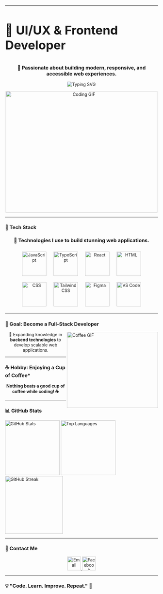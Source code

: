 

---
<h3 style="font-size: 40px; border-bottom: none;">🎨 UI/UX & Frontend Developer</h3>

<h3 align="center">🚀 Passionate about building <strong>modern, responsive, and accessible</strong> web experiences.</h3>


<div align="center">
  <img src="https://readme-typing-svg.demolab.com?font=Fira+Code&weight=600&size=32&duration=4000&pause=1000&color=36BCF7&center=true&width=700&lines=Coffee+Lover+%E2%98%95;Frontend+Enthusiast+%F0%9F%8C%90;Always+Learning+%F0%9F%92%AA" alt="Typing SVG" />
</div>

<p align="center">
  <img src="https://media1.giphy.com/media/ex5WFJM3hioHAIu5Vy/giphy.gif"  width="500" height="400" alt="Coding GIF" />
</p>

---
<h3 style="border-bottom: none">🚀 Tech Stack </h3>

<h3 align="center">🔹 Technologies I use to build stunning web applications.</h3>
<p align="center" style="margin: 10px;">
  <img src="https://cdn.jsdelivr.net/gh/devicons/devicon/icons/javascript/javascript-original.svg" height="80" alt="JavaScript" style="margin: 10px;" />
  <img src="https://cdn.jsdelivr.net/gh/devicons/devicon/icons/typescript/typescript-original.svg" height="80" alt="TypeScript" style="margin: 10px;" />
  <img src="https://cdn.jsdelivr.net/gh/devicons/devicon/icons/react/react-original.svg" height="80" alt="React" style="margin: 10px;" />
  <img src="https://cdn.jsdelivr.net/gh/devicons/devicon/icons/html5/html5-original.svg" height="80" alt="HTML" style="margin: 10px;" />
  <img src="https://cdn.jsdelivr.net/gh/devicons/devicon/icons/css3/css3-original.svg" height="80" alt="CSS" style="margin: 10px;" />
  <img src="https://www.svgrepo.com/show/374118/tailwind.svg" height="80" alt="Tailwind CSS" style="margin: 10px;" />
  <img src="https://cdn.jsdelivr.net/gh/devicons/devicon/icons/figma/figma-original.svg" height="80" alt="Figma" style="margin: 10px;" />
  <img src="https://cdn.jsdelivr.net/gh/devicons/devicon/icons/vscode/vscode-original.svg" height="80" alt="VS Code" style="margin: 10px;" />
</p>


---


<h3 style="border-bottom: none">🎯 Goal: Become a Full-Stack Developer</h3>
<img src="https://media0.giphy.com/media/pzryvxGeykOxeC0fWb/giphy.gif" align="right" width="300" height="250" alt="Coffee GIF" />

<p align="center">🔹 Expanding knowledge in <strong>backend technologies</strong> to develop scalable web applications.</p>
 
 

---
<h3 style="border-bottom: none">☕ Hobby: Enjoying a Cup of Coffee*</h3>
<p align="center">
 <span style="display: flex; align-items: center;"><strong>Nothing beats a good cup of coffee while coding! ☕</strong></span>
</p>



---


<h3 style="border-bottom: none">📊 GitHub Stats</h3>
<p align="left">
  <img src="https://github-readme-stats.vercel.app/api?username=duchoang2407&show_icons=true&theme=radical&count_private=true&hide_border=true" height="180" alt="GitHub Stats" />
  <img src="https://github-readme-stats.vercel.app/api/top-langs?username=duchoang2407&layout=compact&theme=radical&hide_border=true" height="180" alt="Top Languages" />
  <img src="https://github-readme-streak-stats.herokuapp.com/?user=duchoang2407&theme=radical&hide_border=true" height="190" alt="GitHub Streak" />
</p>

---
<h3 style="border-bottom: none">💌 Contact Me </h3> 
<p align="center">
  <a href="mailto:meme91men@gmail.com">
    <img src="https://img.shields.io/badge/Gmail-D14836?style=for-the-badge&logo=gmail&logoColor=white" height="45" alt="Email" />
  </a>
  <a href="https://www.facebook.com/profile.php?id=100081094806494">
    <img src="https://img.shields.io/badge/Facebook-1877F2?style=for-the-badge&logo=facebook&logoColor=white" height="45" alt="Facebook" />
  </a>
</p>

---
<h3 style="border-bottom: none">💡 "Code. Learn. Improve. Repeat." 🚀 </h3> 
